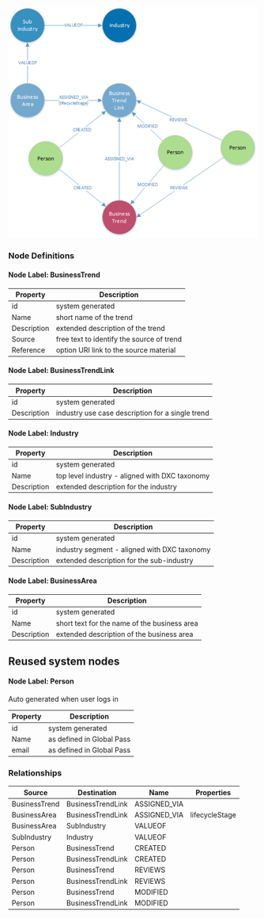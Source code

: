
![BModel](../images/BusinessTrendModel.png)


### **Node Definitions**

#### Node Label: BusinessTrend

|Property|Description|
|----|----|
|id|system generated
|Name |short name of the trend
|Description | extended description of the trend
|Source | free text to identify the source of trend 
|Reference | option URI link to the source material


#### Node Label: BusinessTrendLink

|Property|Description|
|----|----|
|id|system generated
|Description | industry use case description for a single trend


#### Node Label: Industry

|Property|Description|
|----|----|
|id|system generated
|Name|top level industry - aligned with DXC taxonomy
|Description | extended description for the industry

#### Node Label: SubIndustry

|Property|Description|
|----|----|
|id|system generated
|Name|industry segment - aligned with DXC taxonomy
|Description | extended description for the sub-industry 

 #### Node Label: BusinessArea

|Property|Description|
|----|----|
|id|system generated
|Name| short text for the name of the business area
|Description | extended description of the business area


## Reused system nodes

#### Node Label: Person

Auto generated when user logs in

|Property|Description|
|----|----|
|id|system generated
|Name|as defined in Global Pass
|email|as defined in Global Pass


### Relationships

|Source|Destination|Name|Properties|
|----|----|----|----|
|BusinessTrend|BusinessTrendLink|ASSIGNED_VIA|
|BusinessArea|BusinessTrendLink|ASSIGNED_VIA|lifecycleStage
|BusinessArea|SubIndustry|VALUEOF
|SubIndustry|Industry|VALUEOF
|Person|BusinessTrend|CREATED
|Person|BusinessTrendLink|CREATED
|Person|BusinessTrend|REVIEWS
|Person|BusinessTrendLink|REVIEWS
|Person|BusinessTrend|MODIFIED
|Person|BusinessTrendLink|MODIFIED